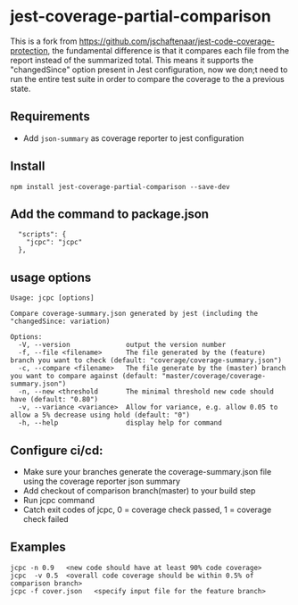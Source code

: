 # jest-coverage-partial-comparison
This is a fork from https://github.com/jschaftenaar/jest-code-coverage-protection, the fundamental difference is that it compares each file from the report instead of the summarized total. This means it supports the "changedSince" option present in Jest configuration, now we don;t need to run the entire test suite in order to compare the coverage to the a previous state.

## Requirements
- Add `json-summary` as coverage reporter to jest configuration

## Install
```
npm install jest-coverage-partial-comparison --save-dev
```

## Add the command to package.json
```
  "scripts": {
    "jcpc": "jcpc"
  },
```

## usage options
```
Usage: jcpc [options]

Compare coverage-summary.json generated by jest (including the "changedSince: variation)

Options:
  -V, --version              output the version number
  -f, --file <filename>      The file generated by the (feature) branch you want to check (default: "coverage/coverage-summary.json")
  -c, --compare <filename>   The file generate by the (master) branch you want to compare against (default: "master/coverage/coverage-summary.json")
  -n, --new <threshold       The minimal threshold new code should have (default: "0.80")
  -v, --variance <variance>  Allow for variance, e.g. allow 0.05 to allow a 5% decrease using hold (default: "0")
  -h, --help                 display help for command
```

## Configure ci/cd:
- Make sure your branches generate the coverage-summary.json file using the coverage reporter json summary
- Add checkout of comparison branch(master) to your build step
- Run jcpc command
- Catch exit codes of jcpc, 0 = coverage check passed, 1 = coverage check failed


## Examples
```
jcpc -n 0.9   <new code should have at least 90% code coverage>
jcpc  -v 0.5  <overall code coverage should be within 0.5% of comparison branch>
jcpc -f cover.json   <specify input file for the feature branch>
```
